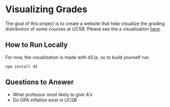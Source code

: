 # Visualizing Grades

The goal of this project is to create a website that help visualize the grading distribution of some courses at UCSB. Please see the a visualization [here](https://sir-teo.github.io/visualizing-grades/).

## How to Run Locally

For now, the visualization is made with d3.js, so to build yourself run

```
npm install d3
```

## Questions to Answer

- What professor most likely to give A's
- Do GPA inflation exist in UCSB
